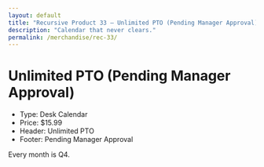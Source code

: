 ```yaml
---
layout: default
title: "Recursive Product 33 — Unlimited PTO (Pending Manager Approval)"
description: "Calendar that never clears."
permalink: /merchandise/rec-33/
---
```


# Unlimited PTO (Pending Manager Approval)

- Type: Desk Calendar
- Price: $15.99
- Header: Unlimited PTO
- Footer: Pending Manager Approval

Every month is Q4.
